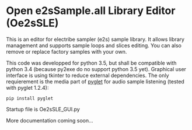 # Open e2sSample.all Library Editor (Oe2sSLE)

This is an editor for electribe sampler (e2s) sample library.
It allows library management and supports sample loops and slices editing.
You can also remove or replace factory samples with your own.

This code was developped for python 3.5, but shall be compatible with python 3.4 (because py2exe do no support python 3.5 yet).
Graphical user interface is using tkinter to reduce external dependencies. The only requierement is the media part of
[pyglet](https://bitbucket.org/pyglet/pyglet/wiki/Home) for audio sample listening (tested with pyglet 1.2.4):

`pip install pyglet`


Startup file is Oe2sSLE_GUI.py




More documentation coming soon...
